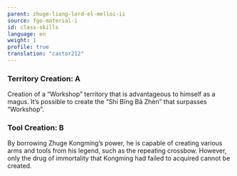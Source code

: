 ```yaml
---
parent: zhuge-liang-lord-el-melloi-ii
source: fgo-material-i
id: class-skills
language: en
weight: 1
profile: true
translation: "castor212"
---
```


### Territory Creation: A

Creation of a “Workshop” territory that is advantageous to himself as a magus.
It’s possible to create the “Shí Bīng Bā Zhèn” that surpasses “Workshop”.

### Tool Creation: B

By borrowing Zhuge Kongming’s power, he is capable of creating various arms and tools from his legend, such as the repeating crossbow. However, only the drug of immortality that Kongming had failed to acquired cannot be created.
